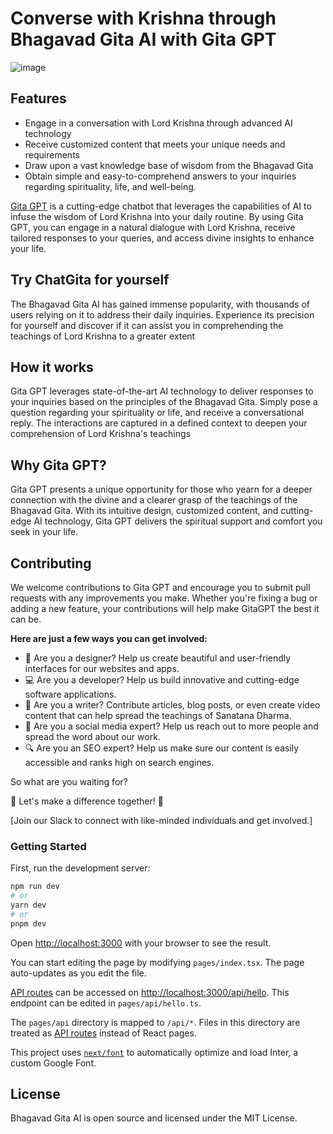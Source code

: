 # Converse with Krishna through Bhagavad Gita AI with Gita GPT

![image](https://user-images.githubusercontent.com/37905082/218301440-ca832ef1-c8e9-4c28-91ca-248590ee526c.png)

## Features

- Engage in a conversation with Lord Krishna through advanced AI technology
- Receive customized content that meets your unique needs and requirements
- Draw upon a vast knowledge base of wisdom from the Bhagavad Gita
- Obtain simple and easy-to-comprehend answers to your inquiries regarding spirituality, life, and well-being.

[Gita GPT](https://viveksinra.com) is a cutting-edge chatbot that leverages the capabilities of AI to infuse the wisdom of Lord Krishna into your daily routine. By using Gita GPT, you can engage in a natural dialogue with Lord Krishna, receive tailored responses to your queries, and access divine insights to enhance your life.

## Try ChatGita for yourself

The Bhagavad Gita AI has gained immense popularity, with thousands of users relying on it to address their daily inquiries. Experience its precision for yourself and discover if it can assist you in comprehending the teachings of Lord Krishna to a greater extent


## How it works

Gita GPT leverages state-of-the-art AI technology to deliver responses to your inquiries based on the principles of the Bhagavad Gita. Simply pose a question regarding your spirituality or life, and receive a conversational reply. The interactions are captured in a defined context to deepen your comprehension of Lord Krishna's teachings

## Why Gita GPT?

Gita GPT presents a unique opportunity for those who yearn for a deeper connection with the divine and a clearer grasp of the teachings of the Bhagavad Gita. With its intuitive design, customized content, and cutting-edge AI technology, Gita GPT delivers the spiritual support and comfort you seek in your life.



## Contributing

We welcome contributions to Gita GPT and encourage you to submit pull requests with any improvements you make. Whether you're fixing a bug or adding a new feature, your contributions will help make GitaGPT the best it can be.

**Here are just a few ways you can get involved:**

- 🎨 Are you a designer? Help us create beautiful and user-friendly interfaces for our websites and apps.
- 💻 Are you a developer? Help us build innovative and cutting-edge software applications.
- 📝 Are you a writer? Contribute articles, blog posts, or even create video content that can help spread the teachings of Sanatana Dharma.
- 📱 Are you a social media expert? Help us reach out to more people and spread the word about our work.
- 🔍 Are you an SEO expert? Help us make sure our content is easily accessible and ranks high on search engines.

So what are you waiting for?

🚀 Let's make a difference together! 🙌

[Join our Slack to connect with like-minded individuals and get involved.]
### Getting Started

First, run the development server:

```bash
npm run dev
# or
yarn dev
# or
pnpm dev
```

Open [http://localhost:3000](http://localhost:3000) with your browser to see the result.

You can start editing the page by modifying `pages/index.tsx`. The page auto-updates as you edit the file.

[API routes](https://nextjs.org/docs/api-routes/introduction) can be accessed on [http://localhost:3000/api/hello](http://localhost:3000/api/hello). This endpoint can be edited in `pages/api/hello.ts`.

The `pages/api` directory is mapped to `/api/*`. Files in this directory are treated as [API routes](https://nextjs.org/docs/api-routes/introduction) instead of React pages.

This project uses [`next/font`](https://nextjs.org/docs/basic-features/font-optimization) to automatically optimize and load Inter, a custom Google Font.

## License

Bhagavad Gita AI is open source and licensed under the MIT License.
